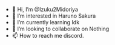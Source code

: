 - 👋 Hi, I’m @Izuku2Midoriya
- 👀 I’m interested in Haruno Sakura
- 🌱 I’m currently learning Idk
- 💞️ I’m looking to collaborate on Nothing
- 📫 How to reach me discord.

<!---
Izuku2Midoriya/Izuku2Midoriya is a ✨ special ✨ repository because its `README.md` (this file) appears on your GitHub profile.
You can click the Preview link to take a look at your changes.
--->
